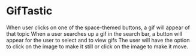 # GifTastic
When user clicks on one of the space-themed buttons, a gif will appear of that topic 
When a user searches up a gif in the search bar, a button will appear for the user to select and to view gifs
The user will have the option to click on the image to make it still or click on the image to make it move.
